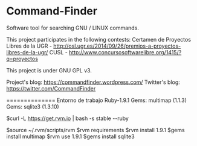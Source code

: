 Command-Finder
==============

Software tool for searching GNU / LINUX commands.

This project participates in the following contests:
Certamen de Proyectos Libres de la UGR - http://osl.ugr.es/2014/09/26/premios-a-proyectos-libres-de-la-ugr/
CUSL - http://www.concursosoftwarelibre.org/1415/?q=proyectos

This project is under GNU GPL v3.

Project's blog: https://commandfinder.wordpress.com/
Twitter's blog: https://twitter.com/CommandFinder

==============
Entorno de trabajo
	Ruby-1.9.1
	Gems: multimap (1.1.3)
	Gems: sqlite3 (1.3.10)

$curl -L https://get.rvm.io | bash -s stable --ruby

$source ~/.rvm/scripts/rvm
$rvm requirements
$rvm install 1.9.1
$gems install multimap
$rvm use 1.9.1
$gems install sqlite3

